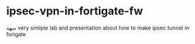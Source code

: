 # ipsec-vpn-in-fortigate-fw
سهة
very simlple lab and presentation about how to make ipsec tunnel in forigate
